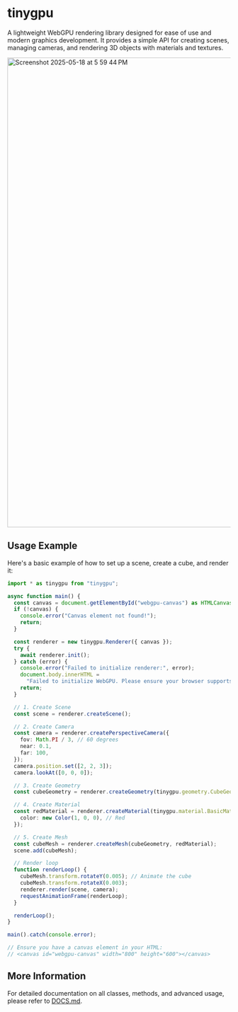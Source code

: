 # tinygpu

A lightweight WebGPU rendering library designed for ease of use and modern graphics development. It provides a simple API for creating scenes, managing cameras, and rendering 3D objects with materials and textures.

<img width="1062" alt="Screenshot 2025-05-18 at 5 59 44 PM" src="https://github.com/user-attachments/assets/f38f3e3e-eb73-4f7f-851a-34f0a13ed0a9" />

## Usage Example

Here's a basic example of how to set up a scene, create a cube, and render it:

```typescript
import * as tinygpu from "tinygpu";

async function main() {
  const canvas = document.getElementById("webgpu-canvas") as HTMLCanvasElement;
  if (!canvas) {
    console.error("Canvas element not found!");
    return;
  }

  const renderer = new tinygpu.Renderer({ canvas });
  try {
    await renderer.init();
  } catch (error) {
    console.error("Failed to initialize renderer:", error);
    document.body.innerHTML =
      "Failed to initialize WebGPU. Please ensure your browser supports it and it's enabled.";
    return;
  }

  // 1. Create Scene
  const scene = renderer.createScene();

  // 2. Create Camera
  const camera = renderer.createPerspectiveCamera({
    fov: Math.PI / 3, // 60 degrees
    near: 0.1,
    far: 100,
  });
  camera.position.set([2, 2, 3]);
  camera.lookAt([0, 0, 0]);

  // 3. Create Geometry
  const cubeGeometry = renderer.createGeometry(tinygpu.geometry.CubeGeometry);

  // 4. Create Material
  const redMaterial = renderer.createMaterial(tinygpu.material.BasicMaterial, {
    color: new Color(1, 0, 0), // Red
  });

  // 5. Create Mesh
  const cubeMesh = renderer.createMesh(cubeGeometry, redMaterial);
  scene.add(cubeMesh);

  // Render loop
  function renderLoop() {
    cubeMesh.transform.rotateY(0.005); // Animate the cube
    cubeMesh.transform.rotateX(0.003);
    renderer.render(scene, camera);
    requestAnimationFrame(renderLoop);
  }

  renderLoop();
}

main().catch(console.error);

// Ensure you have a canvas element in your HTML:
// <canvas id="webgpu-canvas" width="800" height="600"></canvas>
```

## More Information

For detailed documentation on all classes, methods, and advanced usage, please refer to [DOCS.md](DOCS.md).
